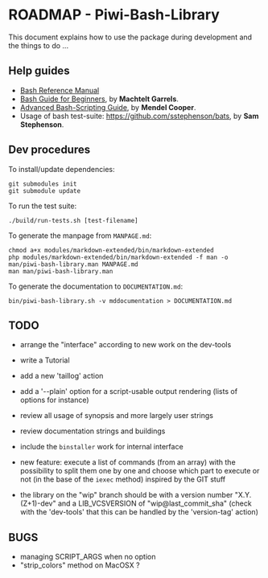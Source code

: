 ROADMAP - Piwi-Bash-Library
===========================

This document explains how to use the package during development and the things to do ...


## Help guides

-   [Bash Reference Manual](http://www.gnu.org/software/bash/manual/bashref.html)
-   [Bash Guide for Beginners](http://www.tldp.org/LDP/Bash-Beginners-Guide/html/Bash-Beginners-Guide.html),
    by **Machtelt Garrels**.
-   [Advanced Bash-Scripting Guide](http://www.tldp.org/LDP/abs/html/abs-guide.html),
    by **Mendel Cooper**.
-   Usage of bash test-suite: <https://github.com/sstephenson/bats>, by **Sam Stephenson**.


## Dev procedures

To install/update dependencies:

    git submodules init
    git submodule update

To run the test suite:

    ./build/run-tests.sh [test-filename]

To generate the manpage from `MANPAGE.md`:

    chmod a+x modules/markdown-extended/bin/markdown-extended
    php modules/markdown-extended/bin/markdown-extended -f man -o man/piwi-bash-library.man MANPAGE.md
    man man/piwi-bash-library.man

To generate the documentation to `DOCUMENTATION.md`:

    bin/piwi-bash-library.sh -v mddocumentation > DOCUMENTATION.md


## TODO

-   arrange the "interface" according to new work on the dev-tools
-   write a Tutorial
-   add a new 'taillog' action
-   add a '--plain' option for a script-usable output rendering (lists of options for instance)

-   review all usage of synopsis and more largely user strings
-   review documentation strings and buildings
-   include the `binstaller` work for internal interface

-   new feature: execute a list of commands (from an array) with the possibility to split
    them one by one and choose which part to execute or not (in the base of the `iexec` method)
    inspired by the GIT stuff

-   the library on the "wip" branch should be with a version number "X.Y.(Z+1)-dev" and a LIB_VCSVERSION
    of "wip@last_commit_sha" (check with the 'dev-tools' that this can be handled by the 'version-tag' action)


## BUGS

-   managing SCRIPT_ARGS when no option
-   "strip_colors" method on MacOSX ?
